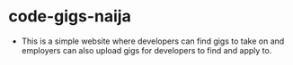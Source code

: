 # code-gigs-naija

- This is a simple website where developers can find gigs to take on and employers can also upload gigs for developers to find and apply to.
